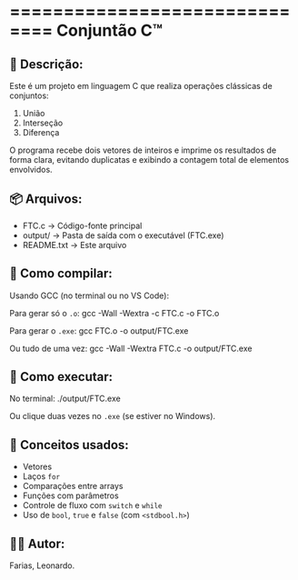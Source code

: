 ==============================
       Conjuntão C™
==============================

📄 Descrição:
-------------
Este é um projeto em linguagem C que realiza operações clássicas de conjuntos:
1. União
2. Interseção
3. Diferença

O programa recebe dois vetores de inteiros e imprime os resultados de forma clara,
evitando duplicatas e exibindo a contagem total de elementos envolvidos.

📦 Arquivos:
------------
- FTC.c        → Código-fonte principal
- output/      → Pasta de saída com o executável (FTC.exe)
- README.txt   → Este arquivo

🔧 Como compilar:
-----------------
Usando GCC (no terminal ou no VS Code):

Para gerar só o `.o`:
    gcc -Wall -Wextra -c FTC.c -o FTC.o

Para gerar o `.exe`:
    gcc FTC.o -o output/FTC.exe

Ou tudo de uma vez:
    gcc -Wall -Wextra FTC.c -o output/FTC.exe

🚀 Como executar:
-----------------
No terminal:
    ./output/FTC.exe

Ou clique duas vezes no `.exe` (se estiver no Windows).

🧠 Conceitos usados:
--------------------
- Vetores
- Laços `for`
- Comparações entre arrays
- Funções com parâmetros
- Controle de fluxo com `switch` e `while`
- Uso de `bool`, `true` e `false` (com `<stdbool.h>`)

👨‍💻 Autor:
----------
Farias, Leonardo.


